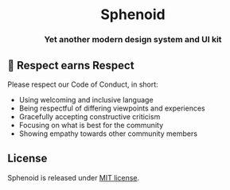 <h1 align="center">Sphenoid</h1>

<h3 align="center">Yet another modern design system and UI kit</h3>

## 👏 Respect earns Respect

Please respect our Code of Conduct, in short:

- Using welcoming and inclusive language
- Being respectful of differing viewpoints and experiences
- Gracefully accepting constructive criticism
- Focusing on what is best for the community
- Showing empathy towards other community members

## License

Sphenoid is released under [MIT license](LICENSE).

